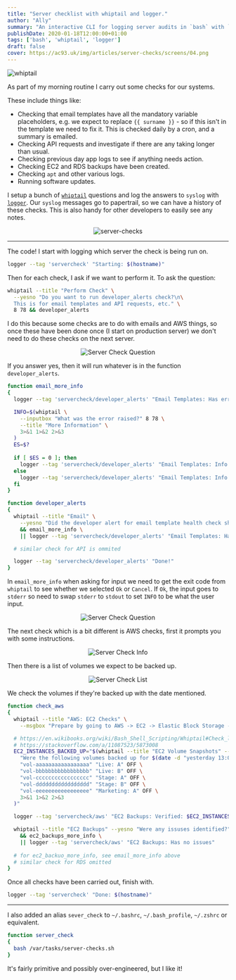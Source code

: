 ```yaml
---
title: "Server checklist with whiptail and logger."
author: "Ally"
summary: "An interactive CLI for logging server audits in `bash` with `whiptail `and `logger`."
publishDate: 2020-01-18T12:00:00+01:00
tags: ['bash', 'whiptail', 'logger']
draft: false
cover: https://ac93.uk/img/articles/server-checks/screens/04.png
---
```


![whiptail](/img/articles/server-checks/screens/whiptail.png)

As part of my morning routine I carry out some checks for our systems.

These include things like:

* Checking that email templates have all the mandatory variable placeholders, e.g. we expect to replace `{{ surname }}` - so if this isn't in the template we need to fix it. This is checked daily by a cron, and a summary is emailed.
* Checking API requests and investigate if there are any taking longer than usual.
* Checking previous day app logs to see if anything needs action.
* Checking EC2 and RDS backups have been created.
* Checking `apt` and other various logs.
* Running software updates.

I setup a bunch of [`whiptail`](https://en.wikibooks.org/wiki/Bash_Shell_Scripting/Whiptail) questions and log the answers to `syslog` with [`logger`](https://linux.die.net/man/1/logger). Our `syslog` messages go to papertrail, so we can have a history of these checks. This is also handy for other developers to easily see any notes.

<center>

![server-checks](/img/articles/server-checks/server-checks.png)

</center>

---

The code! I start with logging which server the check is being run on.

```bash
logger --tag 'servercheck' "Starting: $(hostname)"
```

Then for each check, I ask if we want to perform it. To ask the question:

```bash
whiptail --title "Perform Check" \
  --yesno "Do you want to run developer_alerts check?\n\
  This is for email templates and API requests, etc." \
  8 78 && developer_alerts
```

I do this because some checks are to do with emails and AWS things, so once these have been done once (I start on production server)
we don't need to do these checks on the next server.

<center>

![Server Check Question](/img/articles/server-checks/screens/01.png)

</center>

If you answer yes, then it will run whatever is in the function `developer_alerts`.

```bash
function email_more_info
{
  logger --tag 'servercheck/developer_alerts' "Email Templates: Has errors"

  INFO=$(whiptail \
    --inputbox "What was the error raised?" 8 78 \
    --title "More Information" \
    3>&1 1>&2 2>&3
  )
  ES=$?
  
  if [ $ES = 0 ]; then
    logger --tag 'servercheck/developer_alerts' "Email Templates: Info: $INFO"
  else
    logger --tag 'servercheck/developer_alerts' "Email Templates: Info: none given"
  fi
}

function developer_alerts
{
  whiptail --title "Email" \
    --yesno "Did the developer alert for email template health check show any errors?" 8 78 \
    && email_more_info \
    || logger --tag 'servercheck/developer_alerts' "Email Templates: Has no issues"

  # similar check for API is ommited

  logger --tag 'servercheck/developer_alerts' "Done!"
}
```

In `email_more_info` when asking for input we need to get the exit code from `whiptail` to see whether we selected `Ok` or `Cancel`.
If `Ok`, the input goes to `stderr` so need to swap `stderr` to `stdout` to set `INFO` to be what the user input.

<center>

![Server Check Question](/img/articles/server-checks/screens/04.png)

</center>

The next check which is a bit different is AWS checks, first it prompts you with some instructions.

<center>

![Server Check Info](/img/articles/server-checks/screens/02.png)

</center>

Then there is a list of volumes we expect to be backed up.

<center>

![Server Check List](/img/articles/server-checks/screens/03.png)

</center>

We check the volumes if they're backed up with the date mentioned.

```bash
function check_aws
{
  whiptail --title "AWS: EC2 Checks" \
    --msgbox "Prepare by going to AWS -> EC2 -> Elastic Block Storage -> Snapshots" 8 78

  # https://en.wikibooks.org/wiki/Bash_Shell_Scripting/Whiptail#Check_list
  # https://stackoverflow.com/a/11087523/5873008
  EC2_INSTANCES_BACKED_UP="$(whiptail --title "EC2 Volume Snapshots" --checklist \
    "Were the following volumes backed up for $(date -d "yesterday 13:00" '+%d/%m/%Y') " 20 78 8 \
    "vol-aaaaaaaaaaaaaaaaa" "Live: A" OFF \
    "vol-bbbbbbbbbbbbbbbbb" "Live: B" OFF \
    "vol-ccccccccccccccccc" "Stage: A" OFF \
    "vol-ddddddddddddddddd" "Stage: B" OFF \
    "vol-eeeeeeeeeeeeeeeee" "Marketing: A" OFF \
    3>&1 1>&2 2>&3
  )"

  logger --tag 'servercheck/aws' "EC2 Backups: Verified: $EC2_INSTANCES_BACKED_UP"

  whiptail --title "EC2 Backups" --yesno "Were any issuses identified?" 8 78 \
    && ec2_backups_more_info \
    || logger --tag 'servercheck/aws' "EC2 Backups: Has no issues"
   
  # for ec2_backuo_more_info, see email_more_info above
  # similar check for RDS omitted
}
```

Once all checks have been carried out, finish with.

```bash
logger --tag 'servercheck' "Done: $(hostname)"
```

---

I also added an alias `sever_check` to `~/.bashrc`, `~/.bash_profile`, `~/.zshrc` or equivalent.
 
```bash
function server_check
{
  bash /var/tasks/server-checks.sh
}
```

It's fairly primitive and possibly over-engineered, but I like it!
